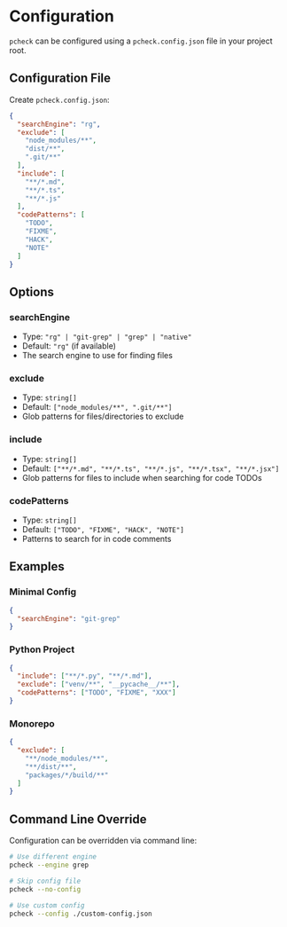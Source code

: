 # Configuration

`pcheck` can be configured using a `pcheck.config.json` file in your project root.

## Configuration File

Create `pcheck.config.json`:

```json
{
  "searchEngine": "rg",
  "exclude": [
    "node_modules/**",
    "dist/**",
    ".git/**"
  ],
  "include": [
    "**/*.md",
    "**/*.ts",
    "**/*.js"
  ],
  "codePatterns": [
    "TODO",
    "FIXME",
    "HACK",
    "NOTE"
  ]
}
```

## Options

### searchEngine
- Type: `"rg" | "git-grep" | "grep" | "native"`
- Default: `"rg"` (if available)
- The search engine to use for finding files

### exclude
- Type: `string[]`
- Default: `["node_modules/**", ".git/**"]`
- Glob patterns for files/directories to exclude

### include
- Type: `string[]`
- Default: `["**/*.md", "**/*.ts", "**/*.js", "**/*.tsx", "**/*.jsx"]`
- Glob patterns for files to include when searching for code TODOs

### codePatterns
- Type: `string[]`
- Default: `["TODO", "FIXME", "HACK", "NOTE"]`
- Patterns to search for in code comments

## Examples

### Minimal Config

```json
{
  "searchEngine": "git-grep"
}
```

### Python Project

```json
{
  "include": ["**/*.py", "**/*.md"],
  "exclude": ["venv/**", "__pycache__/**"],
  "codePatterns": ["TODO", "FIXME", "XXX"]
}
```

### Monorepo

```json
{
  "exclude": [
    "**/node_modules/**",
    "**/dist/**",
    "packages/*/build/**"
  ]
}
```

## Command Line Override

Configuration can be overridden via command line:

```bash
# Use different engine
pcheck --engine grep

# Skip config file
pcheck --no-config

# Use custom config
pcheck --config ./custom-config.json
```